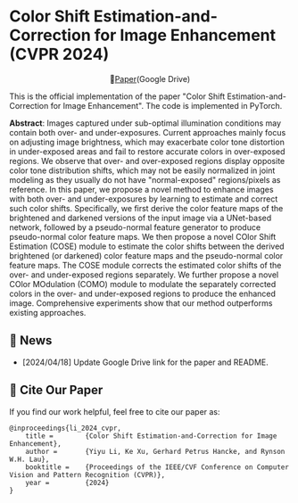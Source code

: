 # Color Shift Estimation-and-Correction for Image Enhancement (CVPR 2024)

<div align="center">
    📜<a href="https://drive.google.com/file/d/1jZB2rW_I2WLTE5yNA4IZq9wb5p4NNOCR/view?usp=drive_link" target=”_blank”>Paper</a>(Google Drive)
</div>


This is the official implementation of the paper "Color Shift Estimation-and-Correction for Image Enhancement". The code is implemented in PyTorch.


**Abstract**: Images captured under sub-optimal illumination conditions may contain both over- and under-exposures.
Current approaches mainly focus on adjusting image brightness, which may exacerbate color tone distortion in under-exposed areas and fail to restore accurate colors in over-exposed regions.
We observe that over- and over-exposed regions display opposite color tone distribution shifts, which may not be easily normalized in joint modeling as they usually do not have "normal-exposed" regions/pixels as reference.
In this paper, we propose a novel method to enhance images with both over- and under-exposures by learning to estimate and correct such color shifts.
Specifically, we first derive the color feature maps of the brightened and darkened versions of the input image via a UNet-based network, followed by a pseudo-normal feature generator to produce pseudo-normal color feature maps.
We then propose a novel COlor Shift Estimation (COSE) module to estimate the color shifts between the derived brightened (or darkened) color feature maps and the pseudo-normal color feature maps.
The COSE module corrects the estimated color shifts of the over- and under-exposed regions separately.
We further propose a novel COlor MOdulation (COMO) module to modulate the separately corrected colors in the over- and under-exposed regions to produce the enhanced image.
Comprehensive experiments show that our method outperforms existing approaches.


## :mega: News
- [2024/04/18] Update Google Drive link for the paper and README.


## :postbox: Cite Our Paper
If you find our work helpful, feel free to cite our paper as:
```
@inproceedings{li_2024_cvpr,
    title =        {Color Shift Estimation-and-Correction for Image Enhancement},
    author =       {Yiyu Li, Ke Xu, Gerhard Petrus Hancke, and Rynson W.H. Lau},
    booktitle =    {Proceedings of the IEEE/CVF Conference on Computer Vision and Pattern Recognition (CVPR)},
    year =         {2024}
}
```


